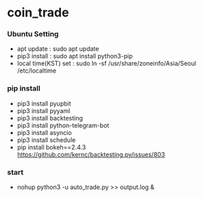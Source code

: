 # coin_trade

### Ubuntu Setting
- apt update : sudo apt update
- pip3 install : sudo apt install python3-pip
- local time(KST) set : sudo ln -sf /usr/share/zoneinfo/Asia/Seoul /etc/localtime

### pip install
- pip3 install pyupbit
- pip3 install pyyaml
- pip3 install backtesting
- pip3 install python-telegram-bot
- pip3 install asyncio
- pip3 install schedule
- pip install bokeh==2.4.3
    https://github.com/kernc/backtesting.py/issues/803

### start
- nohup python3 -u auto_trade.py >> output.log &
